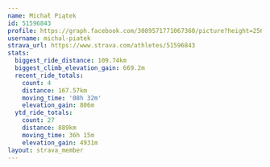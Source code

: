 ```yaml
---
name: Michał Piątek
id: 51596843
profile: https://graph.facebook.com/3089571771067360/picture?height=256&width=256
username: michal-piatek
strava_url: https://www.strava.com/athletes/51596843
stats:
  biggest_ride_distance: 109.74km
  biggest_climb_elevation_gain: 669.2m
  recent_ride_totals:
    count: 4
    distance: 167.57km
    moving_time: '08h 32m'
    elevation_gain: 806m
  ytd_ride_totals:
    count: 27
    distance: 889km
    moving_time: 36h 15m
    elevation_gain: 4931m
layout: strava_member
--- 
```

